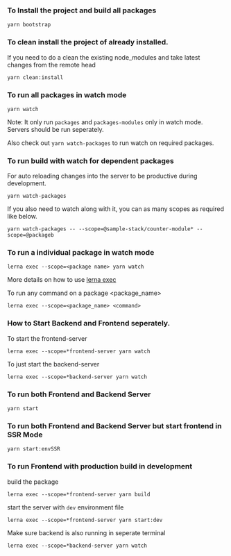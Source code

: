 
### To Install the project and build all packages

`yarn bootstrap`

### To clean install the project of already installed.

If you need to do a clean the existing node_modules and take latest changes from the remote head

`yarn clean:install`

### To run all packages in watch mode

`yarn watch`

Note: It only run `packages` and `packages-modules` only in watch mode. Servers should be run seperately.

Also check out `yarn watch-packages` to run watch on required packages. 


### To run build with watch for dependent packages

For auto reloading changes into the server to be productive during development.

```
yarn watch-packages
```

If you also need to watch along with it, you can as many scopes as required like below. 

```
yarn watch-packages -- --scope=@sample-stack/counter-module* --scope=@packageb
```


### To run a individual package in watch mode

`lerna exec --scope=<package name> yarn watch`

More details on how to use [lerna exec](https://github.com/lerna/lerna/tree/master/commands/exec#options)


To run any command on a package <package_name>

`lerna exec --scope=<package_name> <command>`


### How to Start Backend and Frontend seperately.

To start the frontend-server

`lerna exec --scope=*frontend-server yarn watch`

To just start the backend-server

`lerna exec --scope=*backend-server yarn watch`

### To run both Frontend and Backend Server

`yarn start`

### To run both Frontend and Backend Server but start frontend in SSR Mode

`yarn start:envSSR`


### To run Frontend with production build in development

build the package

`lerna exec --scope=*frontend-server yarn build`

start the server with `dev` environment file

`lerna exec --scope=*frontend-server yarn start:dev`

Make sure backend is also running in seperate terminal

`lerna exec --scope=*backend-server yarn watch`




